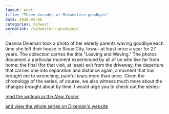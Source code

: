 ```yaml
---
layout: post
title: "Three decades of Midwestern goodbyes"
date: 2020-03-06
categories: midwest
permalink: /midwestern-goodbyes/
---
```


Deanna Dikeman took a photo of her elderly parents waving goodbye each time she left their house in Sioux City, Iowa—at least once a year for 27 years. The collection carries the title "Leaving and Waving." The photos document a particular moment experienced by all of us who live far from home: the final (for that visit, at least) exit from the driveway, the departure that carries one into separation and distance again, a moment that has brought me to wrenching, painful tears more than once. Given the chronology of the series, of course, we also witness much more about the changes brought about by time. I would urge you to check out the series:

[read the writeup in the *New Yorker*](https://www.newyorker.com/culture/photo-booth/a-photographers-parents-wave-farewell)

[and view the whole series on Dikeman's website](https://deannadikeman.com/leaving-and-waving)